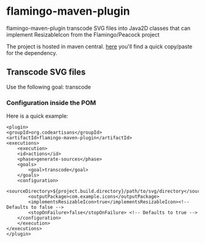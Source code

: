# flamingo-maven-plugin

flamingo-maven-plugin transcode SVG files into Java2D classes that can implement ResizableIcon from the Flamingo/Peacock project

The project is hosted in maven central.
[here](http://search.maven.org/#search%7Cga%7C1%7Cflamingo-maven-plugin) you'll find a quick copy/paste for the dependency.

## Transcode SVG files

Use the following goal: transcode

### Configuration inside the POM

Here is a quick example:

    <plugin>
	<groupId>org.codeartisans</groupId>
	<artifactId>flamingo-maven-plugin</artifactId>
	<executions>
	    <execution>
		<id>actions</id>
		<phase>generate-sources</phase>
		<goals>
		    <goal>transcode</goal>
		</goals>
		<configuration>
		    <sourceDirectory>${project.build.directory}/path/to/svg/directory</sourceDire
		    <outputPackage>com.example.icons</outputPackage>
		    <implementsResizableIcon>true</implementsResizableIcon><!-- Defaults to false -->
		    <stopOnFailure>false</stopOnFailure> <!-- Defaults to true -->
		</configuration>
	    </execution>
	</executions>
    </plugin>
